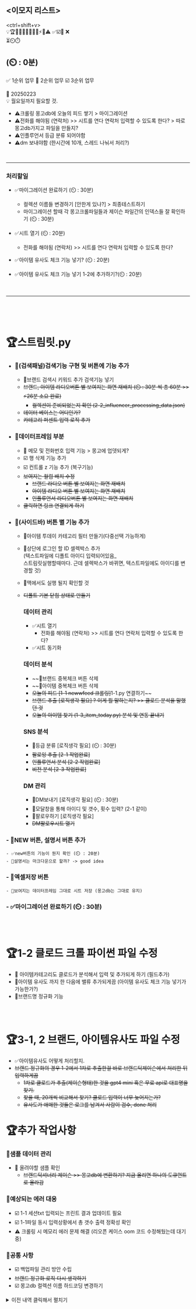 <이모지 리스트>
---
<ctrl+shift+v>  
💡🏆🎯📢🚀📌🚩📍🏁⚡💬⚠️ ✅☑️🔲 ❌   
⏳⏲️⏱️  

(⏲️ : 0분)
---
✅ 1순위 업무
📌 2순위 업무
☑️ 3순위 업무


🚀 20250223
<BR>
💡 월요일까지 필요할 것.
- ⚠️크롤링 몽고db에 오늘의 피드 쌓기 > 마이그레이션
- ⚠️전화를 해야됨 (연락처) >> 시트를 연다 연락처 입력할 수 있도록 한다? > 따로 몽고db가지고 파일을 만들지?
- ⚠️인플루언서 등급 분류 되어야함
- ⚠️dm 보내야함 (한시간에 10개, 스레드 나눠서 처리?)  
<BR>


---
### 처리할일
- ✅마이그레이션 완료하기 (⏲️ : 30분)
    - 컬렉션 이름들 변경하기 [안한게 있나?] > 최종테스트하기
    - 마이그레이션 할때 각 몽고크롤파일들과 제이슨 파일간의 인덱스들 잘 확인하기 (⏲️ : 30분)
- ✅시트 열기 (⏲️ : 20분)
    - 전화를 해야됨 (연락처) >> 시트를 연다 연락처 입력할 수 있도록 한다?

- ✅아이템 유사도 체크 기능 넣기? (⏲️ : 20분)
- ✅아이템 유사도 체크 기능 넣기 1-2에 추가하기?(⏲️ : 20분)

<BR>

---
<BR>
<BR>
<BR>

# 🏆스트림릿.py
- ### 📍(검색패널)검색기능 구현 및 버튼에 기능 추가
    - 📌브랜드 검색시 키워드 추가 검색기능 넣기
    - ~~브랜드, 아이템 라디오버튼 별 보여지는 화면 재배치 (⏲️ : 30분 씩 총 60분 >> ⚡26분 소요 완료)~~
      - ~~컬렉션이 준비되었는지 확인 (2-2_influencer_processing_data.json)~~
    - ~~데이터 베이스는 어디인가?~~  
    - ~~카테고리 퍼센트 입력 로직 추가~~

- ### 📍데이터프레임 부분
    - 📌 메모 및 전화번호 입력 기능 > 몽고에 업뎃되게?
    - ☑️ 행 삭제 기능 추가
    - ☑️ 컨트롤 z 기능 추가 (복구기능)
    - ~~보여지는 컬럼 배치 수정~~ 
        - ~~브랜드 라디오 버튼 별 보여지는 화면 재배치~~
        - ~~아이템 라디오 버튼 별 보여지는 화면 재배치~~
        - ~~인플루언서 라디오버튼 별 보여지는 화면 재배치~~
    - ~~클릭하면 링크 연결되게 하기~~



- ### 📍(사이드바) 버튼 별 기능 추가
    - 📌아이템 투데이 카테고리 필터 만들기(다중선택 가능하게)  
    - 📌상단에 로그인 할 ID 셀렉박스 추가  
    (텍스트파일에 디폴트 아이디 입력되어있음_  
     스트림릿실행할때마다.
     근데 셀렉박스가 바뀌면,   텍스트파일에도 아이디를 변경할 것)
    - 📌맥에서도 실행 될지 확인할 것
    - ~~디폴트 기본 닫힘 상태로 만들기~~

        ### 데이터 관리
        - ✅시트 열기 
            - 전화를 해야됨 (연락처) >> 시트를 연다 연락처 입력할 수 있도록 한다?
        - ✅시트 동기화

        ### 데이터 분석
        - ~~📌브랜드 중복체크 버튼 삭제
        - ~~📌아이템 중복체크 버튼 삭제
        - ~~오늘의 피드 [1-1 newwfeed 크롤링]~~1-1.py 연결하기~~
        - ~~브랜드 추출 [로직생각 필요]  ? 이게 뭘 말하는지? >> 클로드 분석을 말했던 것~~
        - ~~오늘의 아이템 찾기 (1-3_item_today.py) 분석 및 연동 끝내기~~

        ### SNS 분석
        - 📌등급 분류 [로직생각 필요] (⏲️ : 30분)
        - ~~팔로잉 추출 [2-1 작업완료]~~
        - ~~인플루언서 분석 [2-2 작업완료]~~
        - ~~비전 분석 [2-3 작업완료]~~
        

        ### DM 관리
       
        - 📌DM보내기 [로직생각 필요] (⏲️ : 30분)
        - 📌모달창을 통해 아이디 및 갯수, 횟수 입력? (2-1 같이)
        - 📌팔로우하기 [로직생각 필요]
         - ~~DM팔로우시트 열기~~




### - 📍NEW 버튼, 설명서 버튼 추가
    - ✅new버튼의 기능이 뭔지 확인 (⏲️ : 20분)
    - 📌설명서는 마크다운으로 할까? -> good idea
### - 📍엑셀저장 버튼
    - 📌보여지는 데이터프레임 그대로 시트 저장 (몽고db는 그대로 유지)

### - ✅마이그레이션 완료하기 (⏲️ : 30분)
<BR>
<BR>

# 🏆1-2 클로드 크롤 파이썬 파일 수정
- 📌 아이템카테고리도 클로드가 분석해서 입력 및 추가되게 하기 (필드추가)
- 📌아이템 유사도 까지 한 다음에 밸류 추가되게끔 (아이템 유사도 체크 기능 넣기가 가능한가?)
- 📌브랜드명 정규화 기능
<BR>
<BR>

# 🏆3-1, 2 브랜드, 아이템유사도 파일 수정
- ✅아이템유사도 어떻게 처리할지.
- ~~브랜드 정규화의 경우 1-2에서 1차로 추출한걸 바로 브랜드딕제이슨에서 처리한 뒤 입력하게끔~~
    - ~~1차로 클로드가 추출(제이슨형태)한 것을 gpt4 mini 혹은 무료 api로 대표명을 찾기.~~
    - ~~찾을 때, 20개씩 비교해서 찾기? 클로드 입력이 너무 늦어지는가?~~
    - ~~유사도가 애매한 것들은 로그를 남겨서 사람이 검수, done 처리~~

# 🏆추가 작업사항
### 📍샘플 데이터 관리
- 📌 올려야할 샘플 확인
    - ~~브랜드딕셔너리 제이슨 >> 몽고db에 변환하기? 지금 올리면 하나의 도큐먼트로 올라감~~


### 📍예상되는 에러 대응
- ☑️ 1-1 세션txt 입력되는 프린트 결과 업데이트 필요
- ☑️ 1-1파일 동시 입력상황에서 총 갯수 출력 정확성 확인
- ⚠️ 크롤링 시 메모리 에러 문제 해결 (리오픈 케이스 oom 코드 수정해뒀는데 대기중)

### 📍공통 사항
- ☑️ 백업파일 관리 방안 수립
- ~~브랜드 정규화 로직 다시 생각하기~~
- ☑️ 몽고db 컬렉션 이름 하드코딩 변경하기

<details>
  <summary>이전 내역 클릭해서 펼치기</summary>
  //////
  이 에러는 Selenium WebDriver와의 연결이 끊어졌거나 제대로 초기화되지 않았을 때 발생합니다. 드라이버를 재초기화하는 로직을 추가해야 할 것 같습니다.
다음과 같이 코드를 수정해보세요:
//
def initialize_driver():
    options = Options()
    options.add_argument("--start-maximized")
    options.add_experimental_option("detach", True)
    options.add_argument("disable-blink-features=AutomationControlled")
    options.add_experimental_option("excludeSwitches", ["enable-logging"])
    
    # 절대경로에서 상대경로로 변경
    user_data_dir = os.path.join(os.path.dirname(__file__), "user_data", "office_goyamedia_feed") 
    options.add_argument(f"user-data-dir={user_data_dir}")
    
    # 캐시와 임시 파일 정리 (로그인 정보 유지)
    clear_chrome_data(user_data_dir)
    
    # 추가 옵션 설정
    options.add_argument("--disable-application-cache")
    options.add_argument("--disable-cache")
    
    return webdriver.Chrome(options=options)

def run_crawler():
    while True:
        try:
            # 세션 시작 로그
            log_session_status("새로운 크롤링 세션 시작")
            
            initial_post_count = 0
            json_filepath = os.path.join(os.path.dirname(__file__), "1-1_newfeed_crawl_data.json")
            if os.path.exists(json_filepath):
                with open(json_filepath, 'r', encoding='utf-8') as f:
                    try:
                        initial_post_count = len(json.load(f))
                    except:
                        initial_post_count = 0
            
            global driver
            driver = initialize_driver()  # 드라이버 초기화
            
            for attempt in range(10):
                try:
                    print(f"\n=== 크롤링 {attempt + 1}차 시도 시작 ===")
                    result = main_crawling()
                    print(f"\n=== 크롤링 {attempt + 1}차 시도 완료 ===")
                    print(f"결과: {result}")
                    
                    if attempt < 9:
                        print("\n30초 후 다음 크롤링을 시작합니다...")
                        time.sleep(30)
                        try:
                            driver.quit()  # 기존 드라이버 종료
                            driver = initialize_driver()  # 새로운 드라이버 초기화
                        except Exception as e:
                            print(f"드라이버 재초기화 중 오류: {str(e)}")
                            driver = initialize_driver()
                except Exception as e:
                    print(f"크롤링 시도 중 오류 발생: {str(e)}")
                    try:
                        driver.quit()
                    except:
                        pass
                    driver = initialize_driver()
                    continue
            
            # 세션 종료 시 최종 게시물 수 확인
            final_post_count = 0
            if os.path.exists(json_filepath):
                with open(json_filepath, 'r', encoding='utf-8') as f:
                    try:
                        final_post_count = len(json.load(f))
                    except:
                        final_post_count = 0
            
            posts_added = final_post_count - initial_post_count
            log_session_status("크롤링 세션 종료", posts_added)
            
            try:
                driver.quit()
            except:
                pass
            
            print("\n10회의 크롤링이 완료되었습니다.")
            
            rest_time = random.uniform(300, 600)
            print(f"\n다음 크롤링 세션까지 {rest_time/60:.1f}분 대기합니다...")
            time.sleep(rest_time)
            
        except KeyboardInterrupt:
            try:
                driver.quit()
            except:
                pass
            log_session_status("사용자에 의한 크롤링 중단")
            print("\n사용자가 크롤링을 중단했습니다.")
            break
        except Exception as e:
            try:
                driver.quit()
            except:
                pass
            log_session_status(f"오류 발생: {str(e)}")
            print(f"\n크롤링 중 오류 발생: {str(e)}")
            print("5분 후 다시 시도합니다...")
            time.sleep(300)

            //
            주요 변경사항:
드라이버 초기화 함수 분리
각 크롤링 시도마다 드라이버 재초기화
예외 처리 강화 및 드라이버 종료 로직 추가
전역 변수로 driver 선언
이렇게 수정하면 연결 오류가 발생했을 때 드라이버를 자동으로 재초기화하여 크롤링을 계속할 수 있습니다.

/////
기존 JSON 파일에서 12695개의 게시물 URL을 로드했습니다.
...
현재까지 총 14314개의 게시물이 저장되었습니다.
이렇게 나오는데?  1개가 추가됐는데 왜 갯수가 달라?

//
def load_processed_posts():
    """기존 JSON 파일에서 게시물 URL들을 로드"""
    processed_posts = set()
    json_filepath = os.path.join(os.path.dirname(__file__), "1-1_newfeed_crawl_data.json")
    
    if os.path.exists(json_filepath):
        try:
            with open(json_filepath, 'r', encoding='utf-8') as f:
                existing_data = json.load(f)
                # 중복 URL 제거를 위해 set 사용
                processed_posts = {item["게시물링크"] for item in existing_data}
                print(f"\n실제 고유 게시물 수: {len(processed_posts)}")
                print(f"JSON 파일 내 총 게시물 수: {len(existing_data)}")
                if len(existing_data) != len(processed_posts):
                    print(f"중복된 게시물 수: {len(existing_data) - len(processed_posts)}")
        except Exception as e:
            print(f"기존 데이터 로드 중 오류 발생: {str(e)}")
    
    return processed_posts
///
이 수정된 코드는:
실제 고유한 게시물 수
JSON 파일에 저장된 총 게시물 수
중복된 게시물 수
를 보여줄 것입니다. 이를 통해 중복 게시물이 얼마나 있는지 확인할 수 있습니다.
문제를 해결하기 위해서는 update_json_file() 함수도 중복 체크를 강화하도록 수정해야 할 수 있습니다. 필요하시다면 해당 함수의 수정된 버전도 제공해드리겠습니다.
existing_data = []

///
현재 중복 처리 로직은 다음과 같이 작동합니다:
load_processed_posts()에서 기존 JSON 파일의 모든 게시물 URL을 set()으로 로드합니다. set을 사용하므로 여기서는 중복이 제거됩니다.
크롤링 중에는 processed_posts set을 사용해 새로운 게시물의 URL이 이미 처리되었는지 확인합니다.
update_json_file()에서는 새로운 데이터를 JSON 파일의 맨 앞에 insert(0)로 추가하지만, 여기서는 중복 체크를 하지 않고 있습니다.
문제는 update_json_file()에서 중복 체크를 하지 않고 있다는 점입니다. 즉, 메모리상의 set으로는 중복을 체크하지만, 실제 JSON 파일에 저장할 때는 중복 체크를 하지 않아서 같은 게시물이 여러 번 저장될 수 있습니다.
이 문제를 해결하려면 update_json_file() 함수에서도 게시물 URL 기준으로 중복 체크를 추가해야 합니다.

/////

5일 이상 된 게시물 발견! (현재까지 4개 발견) 5일이상된 똑같은 게시글을 보고 카운팅하는 경우는 없을까?

//

네, 현재 코드에서는 같은 오래된 게시물을 반복해서 카운팅할 가능성이 있습니다. old_post_count가 게시물 URL과 연동되어 있지 않기 때문입니다.
이를 수정하기 위해 다음과 같이 코드를 변경해보겠습니다:

def main_crawling():
    try:
        # ... existing code ...
        
        processed_posts = set()  # 이미 처리한 게시물 추적
        old_posts = set()  # 5일 이상 된 게시물의 URL을 저장하는 set
        
        while True:
            try:
                # ... existing code ...
                
                for post in posts:
                    try:
                        # ... existing code ...
                        
                        # 게시물 링크 찾기
                        post_link = post.find_element(By.CSS_SELECTOR, "a[href^='/p/']").get_attribute("href")
                        
                        # 이미 처리한 게시물이면 건너뛰기
                        if post_link in processed_posts:
                            continue
                            
                        # 게시물 작성 시간 체크
                        post_datetime = datetime.fromisoformat(post_time.replace('Z', '+00:00'))
                        current_time = datetime.now(timezone.utc)
                        time_difference = current_time - post_datetime
                        
                        days_threshold = 5
                        if time_difference.days >= days_threshold:
                            if post_link not in old_posts:  # 새로운 오래된 게시물인 경우에만
                                old_posts.add(post_link)
                                print(f"\n{days_threshold}일 이상 된 게시물 발견! (현재까지 {len(old_posts)}개 발견)")
                            
                            if len(old_posts) >= 10:
                                print(f"\n{days_threshold}일 이상 된 게시물이 10개 이상 발견되어 크롤링을 종료합니다.")
                                raise StopIteration
                        
                        # 새로운 게시물 처리
                        processed_posts.add(post_link)
                        
                        # ... rest of the code ...
                        
    주요 변경사항:
old_posts set을 추가하여 오래된 게시물의 URL을 추적
게시물이 5일 이상 되었을 때 URL이 old_posts에 없는 경우에만 카운트
len(old_posts)로 실제 고유한 오래된 게시물의 수를 체크
이렇게 하면 같은 오래된 게시물을 중복해서 카운팅하는 문제가 해결됩니다.


</details>
